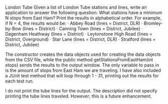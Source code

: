 London Tube
Given a list of London Tube stations and lines, write an application to answer the following question:  What stations have a minimum N stops from East Ham?  Print the results in alphabetical order.
For example, if N = 4, the results would be:
·         Abbey Road (lines = District, DLR)
·         Bromley-by-Bow (lines = District)
·         Canning Town (lines = District, Jubilee)
·         Dagenham Heathway (lines = District)
·         Leytonstone High Road (lines = District, Overground)
·         Star Lane (lines = District, DLR)
·         Stratford (lines = District, Jubilee)

The constructor creates the data objects used for creating the data objects from the CSV file, while the public method getStationsFromEastHam(int stops) sends the results to the output window.  The only variable to pass in is the amount of stops from East Ham we are traveling.  I have also included a JUnit test method that will loop through 1 - 31, printing out the results for each test run.

I do not print the tube lines for the output.  The description did not specify printing the tube lines traveled.  However; this is a future enhancement.
